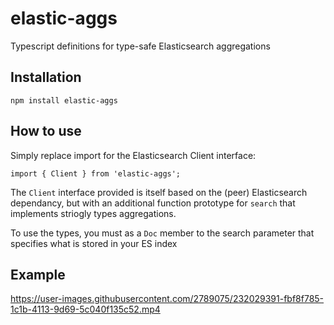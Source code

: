 # elastic-aggs
Typescript definitions for type-safe Elasticsearch aggregations

## Installation
```
npm install elastic-aggs
```

## How to use
Simply replace import for the Elasticsearch Client interface:
```
import { Client } from 'elastic-aggs';
```
The `Client` interface provided is itself based on the (peer) Elasticsearch dependancy, but with an additional function prototype for `search` that implements striogly types aggregations.

To use the types, you must as a `Doc` member to the search parameter that specifies what is stored in your ES index

## Example
https://user-images.githubusercontent.com/2789075/232029391-fbf8f785-1c1b-4113-9d69-5c040f135c52.mp4

